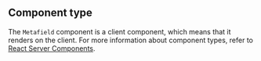 ## Component type

The `Metafield` component is a client component, which means that it renders on the client. For more information about component types, refer to [React Server Components](/api/hydrogen/framework/react-server-components).
